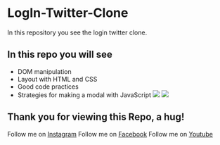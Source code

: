 # LogIn-Twitter-Clone
In this repository you see the login twitter clone.
## In this repo you will see
- DOM manipulation
- Layout with HTML and CSS
- Good code practices
- Strategies for making a modal with JavaScript
![](https://scontent.xx.fbcdn.net/v/t1.15752-9/293006386_482098276976143_1923077888541706732_n.png?stp=dst-png_p403x403&_nc_cat=109&ccb=1-7&_nc_sid=aee45a&_nc_ohc=bbjCbx33F2wAX9ILREE&_nc_ad=z-m&_nc_cid=0&_nc_ht=scontent.xx&oh=03_AVK_bdMxe24LPCGRCGMYZEUKVTAlNQ0QW0EVD_SstAzk8w&oe=62FF1D99)
![](https://scontent.xx.fbcdn.net/v/t1.15752-9/293437403_350340143962938_1378100743263000498_n.png?stp=dst-png_p320x320&_nc_cat=105&ccb=1-7&_nc_sid=aee45a&_nc_ohc=HF8utzxQUdIAX_asYHb&_nc_ad=z-m&_nc_cid=0&_nc_ht=scontent.xx&oh=03_AVIwaNxlvNZvoAXfKeADNITX6sBjHxaMd8BI3sn6JvpZew&oe=63002C86)



## Thank you for viewing this Repo, a hug!

Follow me on [Instagram](https://www.instagram.com/dev_juan22/)
Follow me on [Facebook](https://www.facebook.com/juandavid.reyesbedoya.7)
Follow me on [Youtube](https://www.youtube.com/channel/UCacHqx898rhli-vmmjSmkWw)
